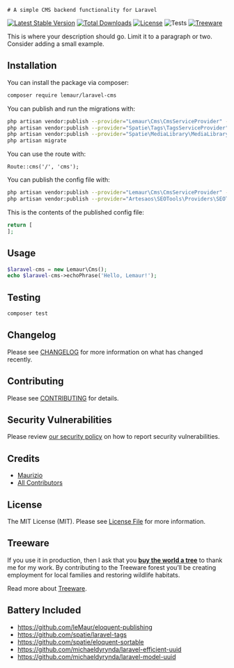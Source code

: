     # A simple CMS backend functionality for Laravel

[![Latest Stable Version](https://poser.pugx.org/lemaur/laravel-cms/v)](//packagist.org/packages/lemaur/laravel-cms)
[![Total Downloads](https://poser.pugx.org/lemaur/laravel-cms/downloads)](//packagist.org/packages/lemaur/laravel-cms)
[![License](https://poser.pugx.org/lemaur/laravel-cms/license)](//packagist.org/packages/lemaur/laravel-cms)
![Tests](https://github.com/leMaur/laravel-cms/workflows/Tests/badge.svg)
[![Treeware](https://img.shields.io/badge/dynamic/json?color=brightgreen&label=Treeware&query=%24.total&url=https%3A%2F%2Fpublic.offset.earth%2Fusers%2Ftreeware%2Ftrees)](https://treeware.earth)

This is where your description should go. Limit it to a paragraph or two. Consider adding a small example.

## Installation

You can install the package via composer:

```bash
composer require lemaur/laravel-cms
```

You can publish and run the migrations with:

```bash
php artisan vendor:publish --provider="Lemaur\Cms\CmsServiceProvider" --tag="cms-migrations"
php artisan vendor:publish --provider="Spatie\Tags\TagsServiceProvider" --tag="tags-migrations"
php artisan vendor:publish --provider="Spatie\MediaLibrary\MediaLibraryServiceProvider" --tag="migrations"
php artisan migrate
```

You can use the route with:

```blade
Route::cms('/', 'cms');
```

You can publish the config file with:
```bash
php artisan vendor:publish --provider="Lemaur\Cms\CmsServiceProvider" --tag="cms-config"
php artisan vendor:publish --provider="Artesaos\SEOTools\Providers\SEOToolsServiceProvider"
```

This is the contents of the published config file:

```php
return [
];
```

## Usage

```php
$laravel-cms = new Lemaur\Cms();
echo $laravel-cms->echoPhrase('Hello, Lemaur!');
```

## Testing

```bash
composer test
```

## Changelog

Please see [CHANGELOG](CHANGELOG.md) for more information on what has changed recently.

## Contributing

Please see [CONTRIBUTING](.github/CONTRIBUTING.md) for details.

## Security Vulnerabilities

Please review [our security policy](../../security/policy) on how to report security vulnerabilities.

## Credits

- [Maurizio](https://github.com/lemaur)
- [All Contributors](../../contributors)

## License

The MIT License (MIT). Please see [License File](LICENSE.md) for more information.

## Treeware

If you use it in production, then I ask that you [**buy the world a tree**](https://plant.treeware.earth/leMaur/eloquent-publishing) to thank me for my work. By contributing to the Treeware forest you’ll be creating employment for local families and restoring wildlife habitats.

Read more about [Treeware](https://treeware.earth).

## Battery Included
- https://github.com/leMaur/eloquent-publishing
- https://github.com/spatie/laravel-tags
- https://github.com/spatie/eloquent-sortable
- https://github.com/michaeldyrynda/laravel-efficient-uuid
- https://github.com/michaeldyrynda/laravel-model-uuid
